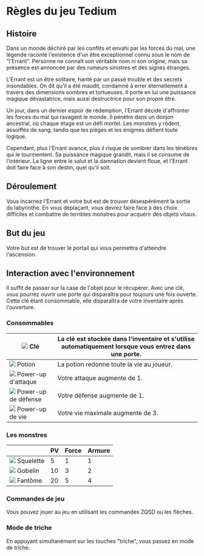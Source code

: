 # Règles du jeu Tedium

## Histoire

Dans un monde déchiré par les conflits et envahi par les forces du mal, une légende raconte l'existence d'un être exceptionnel connu sous le nom de "l'Errant". Personne ne connaît son véritable nom ni son origine, mais sa présence est annoncée par des rumeurs sinistres et des signes étranges.

L'Errant est un être solitaire, hanté par un passé trouble et des secrets insondables. On dit qu'il a été maudit, condamné à errer éternellement à travers des dimensions sombres et tortueuses. Il porte en lui une puissance magique dévastatrice, mais aussi destructrice pour son propre être.

Un jour, dans un dernier espoir de rédemption, l'Errant décide d'affronter les forces du mal qui ravagent le monde. Il pénètre dans un donjon ancestral, où chaque étage est un défi mortel. Les monstres y rôdent, assoiffés de sang, tandis que les pièges et les énigmes défient toute logique.

Cependant, plus l'Errant avance, plus il risque de sombrer dans les ténèbres qui le tourmentent. Sa puissance magique grandit, mais il se consume de l'intérieur. La ligne entre le salut et la damnation devient floue, et l'Errant doit faire face à son destin, quel qu'il soit.

## Déroulement

Vous incarnez l'Errant et votre but est de trouver désespérément la sortie du labyrinthe. En vous déplaçant, vous devrez faire face à des choix difficiles et combattre de terribles monstres pour acquérir des objets vitaux.

## But du jeu

Votre but est de trouver le portail qui vous permettra d'atteindre l'ascension.

## Interaction avec l'environnement

Il suffit de passer sur la case de l'objet pour le récupérer.
Avec une clé, vous pourrez ouvrir une porte qui disparaîtra pour toujours une fois ouverte. Cette clé étant consommable, elle disparaîtra de votre inventaire après l'ouverture.

### Consommables

| ![](cle.png) Clé | La clé est stockée dans l'inventaire et s'utilise automatiquement lorsque vous entrez dans une porte. |
| --- | --- |
| ![](potion.png) Potion | La potion redonne toute la vie au joueur. |
| ![](atk.png) Power-up d'attaque | Votre attaque augmente de 1. |
| ![](def.png) Power-up de défense | Votre défense augmente de 1. |
| ![](hp.png) Power-up de vie | Votre vie maximale augmente de 3. |

### Les monstres

|  | PV | Force  | Armure |
| --- | --- | --- | --- |
| ![](squelette.png) Squelette | 5 | 1 | 1 |
| ![](gobelin.png) Gobelin | 10 | 3 | 2 |
| ![](fantome.png) Fantôme | 20 | 5 | 4 |

### Commandes de jeu

Vous pouvez jouer au jeu en utilisant les commandes ZQSD ou les flèches.

### Mode de triche

En appuyant simultanément sur les touches "triche", vous passez en mode de triche.